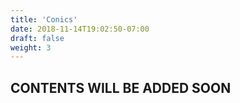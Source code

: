 ```yaml
---
title: 'Conics'
date: 2018-11-14T19:02:50-07:00
draft: false
weight: 3
---
```

## CONTENTS WILL BE ADDED SOON